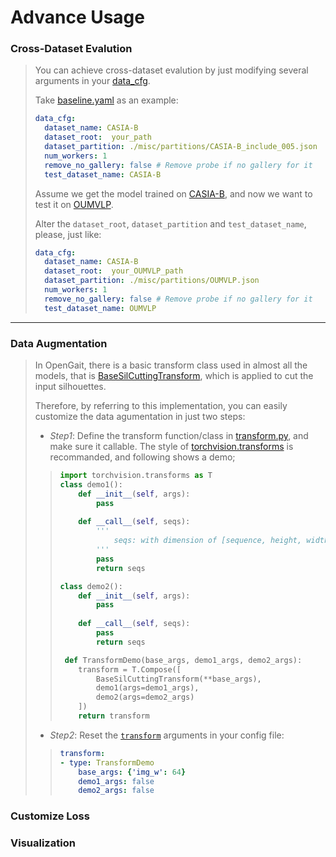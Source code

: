# Advance Usage
### Cross-Dataset Evalution
> You can achieve cross-dataset evalution by just modifying several arguments in your [data_cfg](../config/baseline.yaml#L1).
>
>  Take [baseline.yaml](../config/baseline.yaml) as an example:
> ```yaml
> data_cfg:
>   dataset_name: CASIA-B
>   dataset_root:  your_path
>   dataset_partition: ./misc/partitions/CASIA-B_include_005.json
>   num_workers: 1
>   remove_no_gallery: false # Remove probe if no gallery for it
>   test_dataset_name: CASIA-B
> ```
> Assume we get the model trained on [CASIA-B](http://www.cbsr.ia.ac.cn/english/Gait%20Databases.asp), and now we want to test it on [OUMVLP](http://www.am.sanken.osaka-u.ac.jp/BiometricDB/GaitMVLP.html).
> 
> Alter the `dataset_root`, `dataset_partition` and `test_dataset_name`, please, just like:
> ```yaml
> data_cfg:
>   dataset_name: CASIA-B
>   dataset_root:  your_OUMVLP_path
>   dataset_partition: ./misc/partitions/OUMVLP.json
>   num_workers: 1
>   remove_no_gallery: false # Remove probe if no gallery for it
>   test_dataset_name: OUMVLP
> ```
---
>
<!-- ### Identification Function
> Sometime, your test dataset may be neither the popular [CASIA-B](http://www.cbsr.ia.ac.cn/english/Gait%20Databases.asp) nor the largest [OUMVLP](http://www.am.sanken.osaka-u.ac.jp/BiometricDB/GaitMVLP.html). Meanwhile, you need to customize a special identification function to fit your dataset. 
> 
> * If your path structure is similar to [CASIA-B](http://www.cbsr.ia.ac.cn/english/Gait%20Databases.asp) (the 3-flod style: `id-type-view`), we recommand you to  -->

### Data Augmentation
> In OpenGait, there is a basic transform class used in almost all the models, that is [BaseSilCuttingTransform](../lib/data/transform.py#L20), which is applied to cut the input silhouettes.
>
> Therefore, by referring to this implementation, you can easily customize the data agumentation in just two steps:
> * *Step1*: Define the transform function/class in [transform.py](../lib/data/transform.py), and make sure it callable. The style of [torchvision.transforms](https://pytorch.org/vision/stable/_modules/torchvision/transforms/transforms.html) is recommanded, and following shows a demo;
>> ```python
>> import torchvision.transforms as T
>> class demo1():
>>     def __init__(self, args):
>>         pass
>>     
>>     def __call__(self, seqs):
>>         '''
>>             seqs: with dimension of [sequence, height, width]
>>         '''
>>         pass
>>         return seqs
>> 
>> class demo2():
>>     def __init__(self, args):
>>         pass
>>     
>>     def __call__(self, seqs):
>>         pass
>>         return seqs
>> 
>>  def TransformDemo(base_args, demo1_args, demo2_args):
>>     transform = T.Compose([
>>         BaseSilCuttingTransform(**base_args), 
>>         demo1(args=demo1_args), 
>>         demo2(args=demo2_args)
>>     ])
>>     return transform
>> ```
> * *Step2*: Reset the [`transform`](../config/baseline.yaml#L100) arguments in your config file:
>> ```yaml
>> transform:
>> - type: TransformDemo
>>     base_args: {'img_w': 64}
>>     demo1_args: false
>>     demo2_args: false
>> ```

### Customize Loss

### Visualization